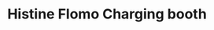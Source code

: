 ---
title: "Histine Flomo Charging booth"
url: /ganta/histine-flomo-charging-booth/
shop: electronics
---